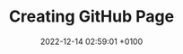 ---
layout: post
title: "Creating GitHub Page"
date: 2022-12-14 02:59:01 +0100
categories: GitHub Web
---
